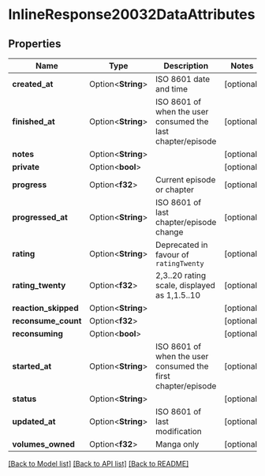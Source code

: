 # InlineResponse20032DataAttributes

## Properties

Name | Type | Description | Notes
------------ | ------------- | ------------- | -------------
**created_at** | Option<**String**> | ISO 8601 date and time | [optional]
**finished_at** | Option<**String**> | ISO 8601 of when the user consumed the last chapter/episode | [optional]
**notes** | Option<**String**> |  | [optional]
**private** | Option<**bool**> |  | [optional]
**progress** | Option<**f32**> | Current episode or chapter | [optional]
**progressed_at** | Option<**String**> | ISO 8601 of last chapter/episode change | [optional]
**rating** | Option<**String**> | Deprecated in favour of `ratingTwenty` | [optional]
**rating_twenty** | Option<**f32**> | 2,3..20 rating scale, displayed as 1,1.5..10 | [optional]
**reaction_skipped** | Option<**String**> |  | [optional]
**reconsume_count** | Option<**f32**> |  | [optional]
**reconsuming** | Option<**bool**> |  | [optional]
**started_at** | Option<**String**> | ISO 8601 of when the user consumed the first chapter/episode | [optional]
**status** | Option<**String**> |  | [optional]
**updated_at** | Option<**String**> | ISO 8601 of last modification | [optional]
**volumes_owned** | Option<**f32**> | Manga only | [optional]

[[Back to Model list]](../README.md#documentation-for-models) [[Back to API list]](../README.md#documentation-for-api-endpoints) [[Back to README]](../README.md)


